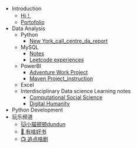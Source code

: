 <!-- _sidebar.md -->
* Introduction
  * [Hi！](README.md) <!--注意这里是相对路径-->
  * [Portofolio](./docs/portofolio.md)
* Data Analysis
  * Python
    * [New York_call_centre_da_report](./docs/call_centre_report.md)
  * MySQL
    * [Notes](./docs/mysql_notes.md)
    * [Leetcode experiences](./docs/mysql_lc_exp.md)
  * PowerBI
    * [Adventure Work Project](./docs/BI_Adventure.md)
    * [Maven Project_instruction](./docs/BI_Maven.md)
  * Excel
  * Interdisciplinary Data science Learning notes
    * [Computational Social Science](./docs/CSS.md)
    * [Digital Humanity](./docs/DH.md)
* Python Development
* 玩乐频道
  * [🐱小猫顿顿dundun](./docs/dundun.md)
  * [📖 有啥好书](.docs/books.md)
  * [📺 追点啥剧](./docs/tv.md)
